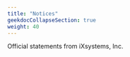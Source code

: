 ```yaml
---
title: "Notices"
geekdocCollapseSection: true
weight: 40
---
```


Official statements from iXsystems, Inc.